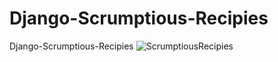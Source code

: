 # Django-Scrumptious-Recipies
Django-Scrumptious-Recipies
![ScrumptiousRecipies](https://github.com/Vampeyer/Django-Scrumptious-Recipies/assets/104587177/3c91c07b-d074-4f1d-a57b-3d730092082c)
